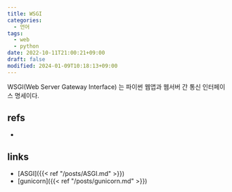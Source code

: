 ```yaml
---
title: WSGI
categories:
  - 언어
tags:
  - web
  - python
date: 2022-10-11T21:00:21+09:00
draft: false
modified: 2024-01-09T10:18:13+09:00
---
```

WSGI(Web Server Gateway Interface) 는 파이썬 웹앱과 웹서버 간 통신 인터페이스 명세이다.


## refs
- 


## links
- [ASGI]({{< ref "/posts/ASGI.md" >}})
- [gunicorn]({{< ref "/posts/gunicorn.md" >}})